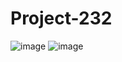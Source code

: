 # Project-232
![image](https://github.com/manasvijain20/Project-232/assets/74360258/52bc8d1f-4fb2-486f-82a4-ce0aaefc4907)
![image](https://github.com/manasvijain20/Project-232/assets/74360258/751f3ff2-a023-4f85-b8e9-886a1d8ff1f5)
